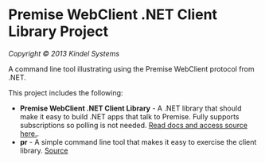 Premise WebClient .NET Client Library Project
=======
*Copyright © 2013 Kindel Systems*

A command line tool illustrating using the Premise WebClient protocol from .NET.

This project includes the following:

* **Premise WebClient .NET Client Library** - A .NET library that should make it easy to build .NET apps that talk to Premise. Fully supports subscriptions so polling is not needed. [Read docs and access source here.](https://github.com/tig/Premise/tree/master/PremiseLib/PremiseLib).
* **pr** - A simple command line tool that makes it easy to exercise the client library. [Source](https://github.com/tig/Premise/tree/master/PremiseLib/pr)



